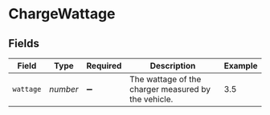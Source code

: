 # ChargeWattage


## Fields

| Field                                               | Type                                                | Required                                            | Description                                         | Example                                             |
| --------------------------------------------------- | --------------------------------------------------- | --------------------------------------------------- | --------------------------------------------------- | --------------------------------------------------- |
| `wattage`                                           | *number*                                            | :heavy_minus_sign:                                  | The wattage of the charger measured by the vehicle. | 3.5                                                 |